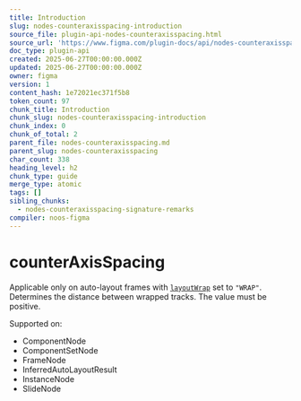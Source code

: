 ```yaml
---
title: Introduction
slug: nodes-counteraxisspacing-introduction
source_file: plugin-api-nodes-counteraxisspacing.html
source_url: 'https://www.figma.com/plugin-docs/api/nodes-counteraxisspacing/'
doc_type: plugin-api
created: 2025-06-27T00:00:00.000Z
updated: 2025-06-27T00:00:00.000Z
owner: figma
version: 1
content_hash: 1e72021ec371f5b8
token_count: 97
chunk_title: Introduction
chunk_slug: nodes-counteraxisspacing-introduction
chunk_index: 0
chunk_of_total: 2
parent_file: nodes-counteraxisspacing.md
parent_slug: nodes-counteraxisspacing
char_count: 338
heading_level: h2
chunk_type: guide
merge_type: atomic
tags: []
sibling_chunks:
  - nodes-counteraxisspacing-signature-remarks
compiler: noos-figma
---
```


# counterAxisSpacing

Applicable only on auto-layout frames with [`layoutWrap`](/plugin-docs/api/properties/nodes-layoutwrap/)
 set to `"WRAP"`. Determines the distance between wrapped tracks. The value must be positive.

 Supported on:

- ComponentNode
- ComponentSetNode
- FrameNode
- InferredAutoLayoutResult
- InstanceNode
- SlideNode
